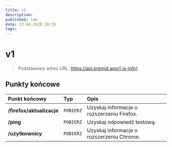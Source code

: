 ```yaml
---
title: v1
description:
published: tak
date: 22.04.2020 20:19
tags:
---
```


# v1

> Podstawowy adres URL: https://api.premid.app/{.is-info}


## Punkty końcowe

<table>
  <thead>
    <tr>
      <th style="text-align:left">Punkt końcowy</th>
      <th style="text-align:left">Typ</th>
      <th style="text-align:left">Opis</th>
    </tr>
  </thead>
  <tbody>
    <tr>
      <td style="text-align:left"><b>/firefox/aktualizacje</b>
      </td>
      <td style="text-align:left"><code>POBIERZ</code></td>
      <td style="text-align:left">Uzyskaj informacje o rozszerzeniu Firefox.</td>
    </tr>
    <tr>
      <td style="text-align:left"><b>/ping</b>
      </td>
      <td style="text-align:left"><code>POBIERZ</code></td>
      <td style="text-align:left">Uzyskaj odpowiedź testową.</td>
    </tr>
    <tr>
      <td style="text-align:left"><b>/użytkownicy</b>
      </td>
      <td style="text-align:left"><code>POBIERZ</code></td>
      <td style="text-align:left">Uzyskaj informacje o rozszerzeniu Chrome.</td>
    </tr>
  </tbody>
</table>

